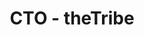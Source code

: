 ---
title: "CTO - theTribe"
company: "theTribe"
role: "CTO"
start_date: "2022-01-01"
end_date: "2024-01-01"
current: false
location: "France"
type: "full-time"
order: 2
logo_url: "/assets/images/companies/thetribe.png"
tags:
  - "Startup"
  - "Product"
  - "Studio"
skills:
  - "Product Strategy"
  - "Team Development"
  - "Tech Leadership"
description: "Management d'agence et stratégie produit. Développement d'équipe et direction technique. Leadership dans les partenariats technologiques et l'offre de services."
achievements:
  - "Structuration de l'équipe technique"
  - "Développement de l'offre produit"
  - "Mise en place des processus agiles"
  - "Formation et montée en compétences des équipes"
---